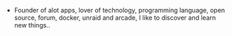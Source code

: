 - Founder of alot apps, lover of technology, programming language, open source, forum, docker, unraid and arcade, I like to discover and learn new things..
  <br>






























































































































































































































































































































































































































































































































































































































































































































































































































































































































































































































































































































































































































































































































































































































































































































































































































































































































































































































































































































































































































































































































































































































































































































































































































































































































































































































































































































































































































































































































































































































































































































































































































































































































































































































































































































































































































































































































































































































































































































































































































































































































































































































































































































































































































































































































































































































































































































































































































































































































































































































































































































































































































































































































































































































































































































































































































































































































































































































































































































































































































































































































































































































































































































































































































































































































































































































































































































































































































































































































































































































































































































































